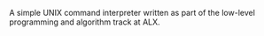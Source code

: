 A simple UNIX command interpreter written as part of the low-level programming and algorithm track at ALX.
